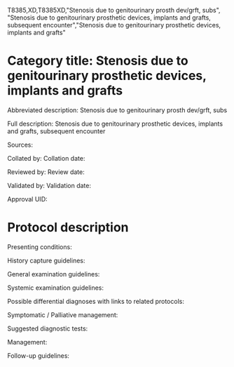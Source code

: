 T8385,XD,T8385XD,"Stenosis due to genitourinary prosth dev/grft, subs", "Stenosis due to genitourinary prosthetic devices, implants and grafts, subsequent encounter","Stenosis due to genitourinary prosthetic devices, implants and grafts"
# Category title: Stenosis due to genitourinary prosthetic devices, implants and grafts

Abbreviated description: Stenosis due to genitourinary prosth dev/grft, subs

Full description: Stenosis due to genitourinary prosthetic devices, implants and grafts, subsequent encounter

Sources:

Collated by:
Collation date:

Reviewed by:
Review date:

Validated by:
Validation date:

Approval UID:

# Protocol description

Presenting conditions:

History capture guidelines:

General examination guidelines:

Systemic examination guidelines:

Possible differential diagnoses with links to related protocols:

Symptomatic / Palliative management:

Suggested diagnostic tests:

Management:

Follow-up guidelines:
